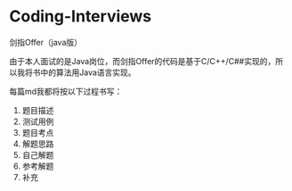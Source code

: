 # Coding-Interviews
剑指Offer（java版）

由于本人面试的是Java岗位，而剑指Offer的代码是基于C/C++/C##实现的，所以我将书中的算法用Java语言实现。

每篇md我都将按以下过程书写：
1. 题目描述
2. 测试用例
3. 题目考点
4. 解题思路
5. 自己解题
6. 参考解题
7. 补充

